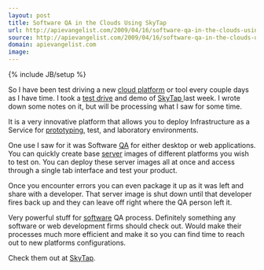 ```yaml
---
layout: post
title: Software QA in the Clouds Using SkyTap
url: http://apievangelist.com/2009/04/16/software-qa-in-the-clouds-using-skytap/
source: http://apievangelist.com/2009/04/16/software-qa-in-the-clouds-using-skytap/
domain: apievangelist.com
image: 
---
```

{% include JB/setup %}<p>So I have been test driving a new <a class="zem_slink" title="Cloud Computing" rel="wikinvest" href="http://www.wikinvest.com/concept/Cloud_Computing">cloud platform</a> or tool every couple days as I have time. I took a <a class="zem_slink" title="Test drive" rel="wikipedia" href="http://en.wikipedia.org/wiki/Test_drive">test drive</a> and demo of <a href="http://sites.google.com/a/kinlane.com/cloud-computing/players/skytap">SkyTap </a>last week. I wrote down some notes on it, but will be processing what I saw for some time.<p></p>
It is a very innovative platform that allows you to deploy Infrastructure as a Service for <a class="zem_slink" title="Software prototyping" rel="wikipedia" href="http://en.wikipedia.org/wiki/Software_prototyping">prototyping</a>, test, and laboratory environments.<p></p>
One use I saw for it was Software <a class="zem_slink" title="Quality assurance" rel="wikipedia" href="http://en.wikipedia.org/wiki/Quality_assurance">QA</a> for either desktop or web applications. You can quickly create base <a class="zem_slink" title="Server (computing)" rel="wikipedia" href="http://en.wikipedia.org/wiki/Server_%28computing%29">server</a> images of different platforms you wish to test on. You can deploy these server images all at once and access through a single tab interface and test your product.<p></p>
Once you encounter errors you can even package it up as it was left and share with a developer. That server image is shut down until that developer fires back up and they can leave off right where the QA person left it.<p></p>
Very powerful stuff for <a class="zem_slink" title="Computer software" rel="wikipedia" href="http://en.wikipedia.org/wiki/Computer_software">software</a> QA process. Definitely something any software or web development firms should check out. Would make their processes much more efficient and make it so you can find time to reach out to new platforms configurations.<p></p>
Check them out at <a href="http://www.skytap.com">SkyTap</a>.<p></p>
<input id="gwProxy" type="hidden" /><!--Session data--><input id="jsProxy" onclick="jsCall();" type="hidden" />
</p>
